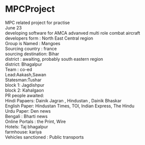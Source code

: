# MPCProject
MPC related project for practise
<br>
June 23
<br>
developing software for AMCA  advanved multi role combat aircraft
<br>
developers form : North East Central region
<br>
Group is Named : Mangoes
<br>
Sourcing country : france
<br>
sourcing destination: Bihar
<br>
district : awaiting, probably south eastern region
<br>
district: Bhagalpur
<br>
Team : co-ed
<br>
Lead:Aakash,Sawan
<br>
Statesman:Tushar
<br>
block 1: Jagdishpur
<br>
block 2: Kahalgaon
<br>
PR people awaited:
<br>
Hindi Papaers: Dainik Jagran , Hindustan , Dainik Bhaskar 
<br>
English Paper: Hindustan Times, TOI, Indian Express, The Hindu
<br>
Urdu Paper: Den news
<br>
Bengali : Bharti news
<br>
Online Portals : the Print, Wire
<br>
Hotels: Taj bhagalpur
<br>
farmhouse: kariya
<br>
Vehicles sanctioned : Public transports

